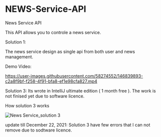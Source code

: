 # NEWS-Service-API

News Service API

This API allows you to controle a news service. 

Solution 1: 

The news service design as single api from both user and news management. 

Demo Video:



https://user-images.githubusercontent.com/58274552/146839893-c2a8f9bf-f258-4f91-bfa8-ef1e98cfa827.mp4



Solution 3: Its wrote in IntelliJ ultimate edition ( 1 month free ). The work is not finised yet due to software licence.

How solution 3 works


![News Service_solution 3](https://user-images.githubusercontent.com/58274552/147097764-fd94d89c-7bf4-458f-8289-e63cba826586.PNG)

update till December 22, 2021: Solution 3 have few errors that I can not remove due to sodtware licence.
